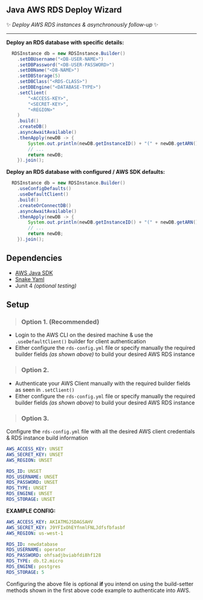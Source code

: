 ## Java AWS RDS Deploy Wizard
✨ _Deploy AWS RDS instances & asynchronously follow-up_ ✨
_________________

**Deploy an RDS database with specific details:**
```java
  RDSInstance db = new RDSInstance.Builder()
    .setDBUsername("<DB-USER-NAME>")
    .setDBPassword("<DB-USER-PASSWORD>")
    .setDBName("<DB-NAME>")
    .setDBStorage(5)
    .setDBClass("<RDS-CLASS>")
    .setDBEngine("<DATABASE-TYPE>")
    .setClient(
        "<ACCESS-KEY>",
        "<SECRET-KEY>",
        "<REGION>"
    )
    .build()
    .createDB()
    .asyncAwaitAvailable()
    .thenApply(newDB -> {
        System.out.println(newDB.getInstanceID() + "(" + newDB.getARN() + ") " + "is now available");
        // ...
        return newDB;
    }).join();
```

**Deploy an RDS database with configured / AWS SDK defaults:**
```java
  RDSInstance db = new RDSInstance.Builder()
    .useConfigDefaults()
    .useDefaultClient()
    .build()
    .createOrConnectDB()
    .asyncAwaitAvailable()
    .thenApply(newDB -> {
        System.out.println(newDB.getInstanceID() + "(" + newDB.getARN() + ") " + "is now available");
        // ...
        return newDB;
    }).join();
```

## Dependencies
- [AWS Java SDK](https://mvnrepository.com/artifact/com.amazonaws/aws-java-sdk "AWS Java SDK")
- [Snake Yaml](https://mvnrepository.com/artifact/org.yaml/snakeyaml "SnakeYaml")
- Junit 4 _(optional testing)_

## Setup

> ### Option 1. (Recommended)
  - Login to the AWS CLI on the desired machine & use the ``.useDefaultClient()`` builder for client authentication
  - Either configure the ``rds-config.yml`` file or specify manually the required builder fields _(as shown above)_ to build your desired AWS RDS instance

> ### Option 2.
  - Authenticate your AWS Client manually with the required builder fields as seen in ``.setClient()``
  - Either configure the ``rds-config.yml`` file or specify manually the required builder fields _(as shown above)_ to build your desired AWS RDS instance

> ### Option 3.
Configure the ``rds-config.yml`` file with all the desired AWS client credentials & RDS instance build information
```yaml
AWS_ACCESS_KEY: UNSET
AWS_SECRET_KEY: UNSET
AWS_REGION: UNSET

RDS_ID: UNSET
RDS_USERNAME: UNSET
RDS_PASSWORD: UNSET
RDS_TYPE: UNSET
RDS_ENGINE: UNSET
RDS_STORAGE: UNSET
```

**EXAMPLE CONFIG:**
```yaml
AWS_ACCESS_KEY: AKIATMGJSDAGSAHV
AWS_SECRET_KEY: J9YFIxOhEYfnmlFNLJdfsfbfasbf
AWS_REGION: us-west-1

RDS_ID: newdatabase
RDS_USERNAME: operator
RDS_PASSWORD: ohfsadjbviabfdi8hf128
RDS_TYPE: db.t2.micro
RDS_ENGINE: postgres
RDS_STORAGE: 5
```
Configuring the above file is optional **if** you intend on using the build-setter methods shown in the first above code example to authenticate into AWS.

